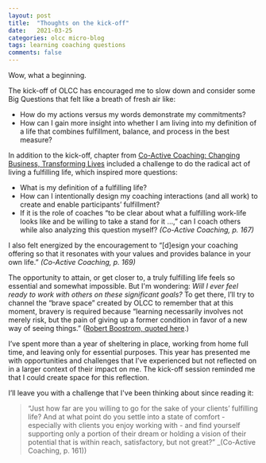 ```yaml
---
layout: post
title:  "Thoughts on the kick-off"
date:   2021-03-25 
categories: olcc micro-blog
tags: learning coaching questions
comments: false
---
```


Wow, what a beginning.

The kick-off of OLCC has encouraged me to slow down and consider some Big Questions that felt like a breath of fresh air like: 
- How do my actions versus my words demonstrate my commitments? 
- How can I gain more insight into whether I am living into my definition of a life that combines fulfillment, balance, and process in the best measure? 


In addition to the kick-off, chapter from [Co-Active Coaching: Changing Business, Transforming Lives](https://bookshop.org/books/co-active-coaching-changing-business-transforming-lives-9781857885675/9781857885675) included a challenge to do the radical act of living a fulfilling life, which inspired more questions:
- What is my definition of a fulfilling life? 
- How can I intentionally design my coaching interactions (and all work) to create and enable participants’ fulfillment?
- If it is the role of coaches “to be clear about what a fulfilling work-life looks like and be willing to take a stand for it …,” can I coach others while also analyzing this question myself? _(Co-Active Coaching, p. 167)_

I also felt energized by the encouragement to “[d]esign your coaching offering so that it resonates with your values and provides balance in your own life.” _(Co-Active Coaching, p. 169)_

The opportunity to attain, or get closer to, a truly fulfilling life feels so essential and somewhat impossible. But I'm wondering: _Will I ever feel ready to work with others on these significant goals?_ To get there, I’ll try to channel the “brave space” created by OLCC to remember that at this moment, bravery is required because “learning necessarily involves not merely risk, but the pain of giving up a former condition in favor of a new way of seeing things.” ([Robert Boostrom, quoted here](https://www.gvsu.edu/cms4/asset/843249C9-B1E5-BD47-A25EDBC68363B726/from-safe-spaces-to-brave-spaces.pdf).)

I’ve spent more than a year of sheltering in place, working from home full time, and leaving only for essential purposes. This year has presented me with opportunities and challenges that I’ve experienced but not reflected on in a larger context of their impact on me. The kick-off session reminded me that I could create space for this reflection.

I’ll leave you with a challenge that I've been thinking about since reading it:
>“Just how far are you willing to go for the sake of your clients’ fulfilling life? And at what point do you settle into a state of comfort - especially with clients you enjoy working with - and find yourself supporting only a portion of their dream or holding a vision of their potential that is within reach, satisfactory, but not great?”
_(Co-Active Coaching, p. 161))
